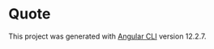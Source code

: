 # Quote
This project was generated with [Angular CLI](https://github.com/angular/angular-cli) version 12.2.7.